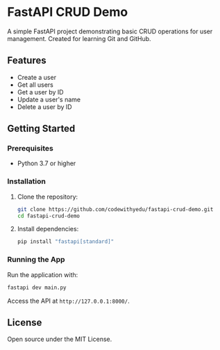 # FastAPI CRUD Demo

A simple FastAPI project demonstrating basic CRUD operations for user management. Created for learning Git and GitHub.

## Features

- Create a user
- Get all users
- Get a user by ID
- Update a user's name
- Delete a user by ID

## Getting Started

### Prerequisites

- Python 3.7 or higher

### Installation

1. Clone the repository:

   ```bash
   git clone https://github.com/codewithyedu/fastapi-crud-demo.git
   cd fastapi-crud-demo
   ```

2. Install dependencies:
   ```bash
   pip install "fastapi[standard]"
   ```

### Running the App

Run the application with:

```bash
fastapi dev main.py
```

Access the API at `http://127.0.0.1:8000/`.

## License

Open source under the MIT License.
